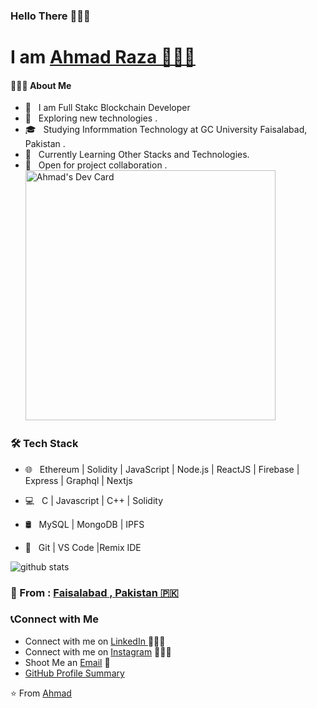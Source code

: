 ###                                                               Hello There 👋✨😍

#                                                     I am [Ahmad Raza 👨🏻‍💻 ](https://github.com/ahmadraza100)

<h4> 👨🏻‍💻 About Me </h4>

- 🤔 &nbsp; I am Full Stakc Blockchain Developer 
- 🎈 &nbsp; Exploring new technologies . 
- 🎓 &nbsp; Studying Informmation Technology at GC University Faisalabad, Pakistan .
- 🌱 &nbsp; Currently Learning Other Stacks and Technologies.
- 🥇 &nbsp; Open for project collaboration . 
<a href="https://app.daily.dev/DailyDevTips"><img src="https://api.daily.dev/devcards/0d94160635b0458891ab8f453b5f33c1.png?r=u7f" width="400" alt="Ahmad's Dev Card"/></a>


<h3>🛠 Tech Stack</h3>


- 🌐 &nbsp; Ethereum | Solidity | JavaScript | Node.js | ReactJS | Firebase | Express | Graphql  | Nextjs

- 💻 &nbsp; C | Javascript  | C++  | Solidity

- 🛢  &nbsp; MySQL | MongoDB | IPFS

- 🔧 &nbsp; Git | VS Code |Remix IDE


![github stats](https://github-readme-stats.vercel.app/api?username=ahmadraza100&show_icons=true)
### 📍 From : [Faisalabad , Pakistan 🇵🇰](https://www.google.com/maps/d/viewer?mid=10K9ZDPjrrBM89g9R4f9EKgN6RuI&ie=UTF8&t=m&oe=UTF8&msa=0)

### 📞Connect with Me

 - Connect with me on [LinkedIn ](https://www.linkedin.com/in/ahmadraza100/) 👨🏻‍💻
 - Connect with me on [Instagram](https://www.instagram.com/iam_ahmademi/) 👨🏻‍💻
 - Shoot Me an [Email](mailto:ahmadrazashafi@gmail.com) 💌
 - [GitHub Profile Summary](https://profile-summary-for-github.com/user/ahmadraza100)

 ⭐️ From [Ahmad](https://github.com/[ahmadraza100])
